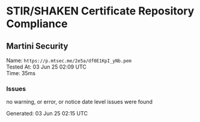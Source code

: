 # STIR/SHAKEN Certificate Repository Compliance

## Martini Security

Name: `https://p.mtsec.me/2e5a/df0E1KpI_yNb.pem`\
Tested At: 03 Jun 25 02:09 UTC\
Time: 35ms

### Issues

no warning, or error, or notice date level issues were found

Generated: 03 Jun 25 02:15 UTC